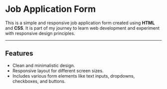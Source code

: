 # Job Application Form

This is a simple and responsive job application form created using **HTML** and **CSS**. It is part of my journey to learn web development and experiment with responsive design principles.

---

## Features
- Clean and minimalistic design.
- Responsive layout for different screen sizes.
- Includes various form elements like text inputs, dropdowns, checkboxes, and buttons.

